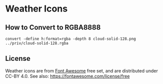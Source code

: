 # Weather Icons

## How to Convert to RGBA8888

```
convert -define h:format=rgba -depth 8 cloud-solid-128.png ../priv/cloud-solid-128.rgba
```

## License

Weather icons are from [Font Awesome](https://fontawesome.com/) free set, and are distributed under
CC-BY 4.0.
See also: https://fontawesome.com/license/free

